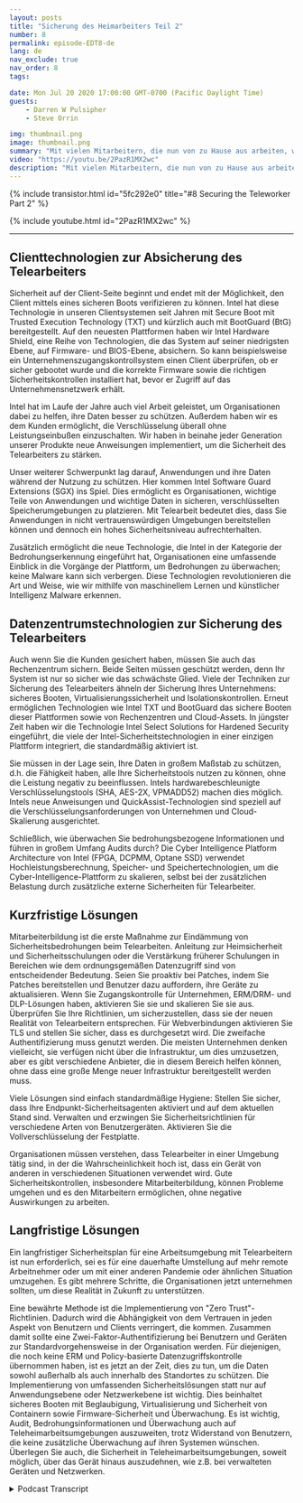 ```yaml
---
layout: posts
title: "Sicherung des Heimarbeiters Teil 2"
number: 8
permalink: episode-EDT8-de
lang: de
nav_exclude: true
nav_order: 8
tags:

date: Mon Jul 20 2020 17:00:00 GMT-0700 (Pacific Daylight Time)
guests:
    - Darren W Pulsipher
    - Steve Orrin

img: thumbnail.png
image: thumbnail.png
summary: "Mit vielen Mitarbeitern, die nun von zu Hause aus arbeiten, wie stellen Sie sicher, dass sie sicher arbeiten, aber ihnen dennoch die Flexibilität geben, die sie brauchen, um ihre Arbeit zu erledigen? In dieser Episode diskutieren Darren und der spezielle Gast Steve Orrin, CTO von Intel Federal, wie man die Intel-Technologie nutzen kann, um den Telearbeiter effektiv abzusichern."
video: "https://youtu.be/2PazR1MX2wc"
description: "Mit vielen Mitarbeitern, die nun von zu Hause aus arbeiten, wie stellen Sie sicher, dass sie sicher arbeiten, aber ihnen dennoch die Flexibilität geben, die sie brauchen, um ihre Arbeit zu erledigen? In dieser Episode diskutieren Darren und der spezielle Gast Steve Orrin, CTO von Intel Federal, wie man die Intel-Technologie nutzen kann, um den Telearbeiter effektiv abzusichern."
---
```


<div>
{% include transistor.html id="5fc292e0" title="#8 Securing the Teleworker Part 2" %}

{% include youtube.html id="2PazR1MX2wc" %}
</div>

---

## Clienttechnologien zur Absicherung des Telearbeiters

Sicherheit auf der Client-Seite beginnt und endet mit der Möglichkeit, den Client mittels eines sicheren Boots verifizieren zu können. Intel hat diese Technologie in unseren Clientsystemen seit Jahren mit Secure Boot mit Trusted Execution Technology (TXT) und kürzlich auch mit BootGuard (BtG) bereitgestellt. Auf den neuesten Plattformen haben wir Intel Hardware Shield, eine Reihe von Technologien, die das System auf seiner niedrigsten Ebene, auf Firmware- und BIOS-Ebene, absichern. So kann beispielsweise ein Unternehmenszugangskontrollsystem einen Client überprüfen, ob er sicher gebootet wurde und die korrekte Firmware sowie die richtigen Sicherheitskontrollen installiert hat, bevor er Zugriff auf das Unternehmensnetzwerk erhält.

Intel hat im Laufe der Jahre auch viel Arbeit geleistet, um Organisationen dabei zu helfen, ihre Daten besser zu schützen. Außerdem haben wir es dem Kunden ermöglicht, die Verschlüsselung überall ohne Leistungseinbußen einzuschalten. Wir haben in beinahe jeder Generation unserer Produkte neue Anweisungen implementiert, um die Sicherheit des Telearbeiters zu stärken.

Unser weiterer Schwerpunkt lag darauf, Anwendungen und ihre Daten während der Nutzung zu schützen. Hier kommen Intel Software Guard Extensions (SGX) ins Spiel. Dies ermöglicht es Organisationen, wichtige Teile von Anwendungen und wichtige Daten in sicheren, verschlüsselten Speicherumgebungen zu platzieren. Mit Telearbeit bedeutet dies, dass Sie Anwendungen in nicht vertrauenswürdigen Umgebungen bereitstellen können und dennoch ein hohes Sicherheitsniveau aufrechterhalten.

Zusätzlich ermöglicht die neue Technologie, die Intel in der Kategorie der Bedrohungserkennung eingeführt hat, Organisationen eine umfassende Einblick in die Vorgänge der Plattform, um Bedrohungen zu überwachen; keine Malware kann sich verbergen. Diese Technologien revolutionieren die Art und Weise, wie wir mithilfe von maschinellem Lernen und künstlicher Intelligenz Malware erkennen.

## Datenzentrumstechnologien zur Sicherung des Telearbeiters

Auch wenn Sie die Kunden gesichert haben, müssen Sie auch das Rechenzentrum sichern. Beide Seiten müssen geschützt werden, denn Ihr System ist nur so sicher wie das schwächste Glied. Viele der Techniken zur Sicherung des Telearbeiters ähneln der Sicherung Ihres Unternehmens: sicheres Booten, Virtualisierungssicherheit und Isolationskontrollen. Erneut ermöglichen Technologien wie Intel TXT und BootGuard das sichere Booten dieser Plattformen sowie von Rechenzentren und Cloud-Assets. In jüngster Zeit haben wir die Technologie Intel Select Solutions for Hardened Security eingeführt, die viele der Intel-Sicherheitstechnologien in einer einzigen Plattform integriert, die standardmäßig aktiviert ist.

Sie müssen in der Lage sein, Ihre Daten in großem Maßstab zu schützen, d.h. die Fähigkeit haben, alle Ihre Sicherheitstools nutzen zu können, ohne die Leistung negativ zu beeinflussen. Intels hardwarebeschleunigte Verschlüsselungstools (SHA, AES-2X, VPMADD52) machen dies möglich. Intels neue Anweisungen und QuickAssist-Technologien sind speziell auf die Verschlüsselungsanforderungen von Unternehmen und Cloud-Skalierung ausgerichtet.

Schließlich, wie überwachen Sie bedrohungsbezogene Informationen und führen in großem Umfang Audits durch? Die Cyber Intelligence Platform Architecture von Intel (FPGA, DCPMM, Optane SSD) verwendet Hochleistungsberechnung, Speicher- und Speichertechnologien, um die Cyber-Intelligence-Plattform zu skalieren, selbst bei der zusätzlichen Belastung durch zusätzliche externe Sicherheiten für Telearbeiter.

## Kurzfristige Lösungen

Mitarbeiterbildung ist die erste Maßnahme zur Eindämmung von Sicherheitsbedrohungen beim Telearbeiten. Anleitung zur Heimsicherheit und Sicherheitsschulungen oder die Verstärkung früherer Schulungen in Bereichen wie dem ordnungsgemäßen Datenzugriff sind von entscheidender Bedeutung. Seien Sie proaktiv bei Patches, indem Sie Patches bereitstellen und Benutzer dazu auffordern, ihre Geräte zu aktualisieren. Wenn Sie Zugangskontrolle für Unternehmen, ERM/DRM- und DLP-Lösungen haben, aktivieren Sie sie und skalieren Sie sie aus. Überprüfen Sie Ihre Richtlinien, um sicherzustellen, dass sie der neuen Realität von Telearbeitern entsprechen. Für Webverbindungen aktivieren Sie TLS und stellen Sie sicher, dass es durchgesetzt wird. Die zweifache Authentifizierung muss genutzt werden. Die meisten Unternehmen denken vielleicht, sie verfügen nicht über die Infrastruktur, um dies umzusetzen, aber es gibt verschiedene Anbieter, die in diesem Bereich helfen können, ohne dass eine große Menge neuer Infrastruktur bereitgestellt werden muss.

Viele Lösungen sind einfach standardmäßige Hygiene: Stellen Sie sicher, dass Ihre Endpunkt-Sicherheitsagenten aktiviert und auf dem aktuellen Stand sind. Verwalten und erzwingen Sie Sicherheitsrichtlinien für verschiedene Arten von Benutzergeräten. Aktivieren Sie die Vollverschlüsselung der Festplatte.

Organisationen müssen verstehen, dass Telearbeiter in einer Umgebung tätig sind, in der die Wahrscheinlichkeit hoch ist, dass ein Gerät von anderen in verschiedenen Situationen verwendet wird. Gute Sicherheitskontrollen, insbesondere Mitarbeiterbildung, können Probleme umgehen und es den Mitarbeitern ermöglichen, ohne negative Auswirkungen zu arbeiten.

## Langfristige Lösungen

Ein langfristiger Sicherheitsplan für eine Arbeitsumgebung mit Telearbeitern ist nun erforderlich, sei es für eine dauerhafte Umstellung auf mehr remote Arbeitnehmer oder um mit einer anderen Pandemie oder ähnlichen Situation umzugehen. Es gibt mehrere Schritte, die Organisationen jetzt unternehmen sollten, um diese Realität in Zukunft zu unterstützen.

Eine bewährte Methode ist die Implementierung von "Zero Trust"-Richtlinien. Dadurch wird die Abhängigkeit von dem Vertrauen in jeden Aspekt von Benutzern und Clients verringert, die kommen. Zusammen damit sollte eine Zwei-Faktor-Authentifizierung bei Benutzern und Geräten zur Standardvorgehensweise in der Organisation werden. Für diejenigen, die noch keine ERM und Policy-basierte Datenzugriffskontrolle übernommen haben, ist es jetzt an der Zeit, dies zu tun, um die Daten sowohl außerhalb als auch innerhalb des Standortes zu schützen. Die Implementierung von umfassenden Sicherheitslösungen statt nur auf Anwendungsebene oder Netzwerkebene ist wichtig. Dies beinhaltet sicheres Booten mit Beglaubigung, Virtualisierung und Sicherheit von Containern sowie Firmware-Sicherheit und Überwachung. Es ist wichtig, Audit, Bedrohungsinformationen und Überwachung auch auf Teleheimarbeitsumgebungen auszuweiten, trotz Widerstand von Benutzern, die keine zusätzliche Überwachung auf ihren Systemen wünschen. Überlegen Sie auch, die Sicherheit in Teleheimarbeitsumgebungen, soweit möglich, über das Gerät hinaus auszudehnen, wie z.B. bei verwalteten Geräten und Netzwerken.



<details>
<summary> Podcast Transcript </summary>

<p></p>

</details>
